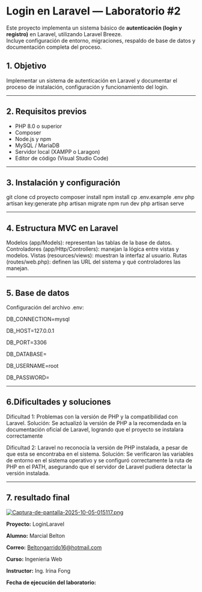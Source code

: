 # Login en Laravel — Laboratorio #2

Este proyecto implementa un sistema básico de **autenticación (login y registro)** en Laravel, utilizando Laravel Breeze.  
Incluye configuración de entorno, migraciones, respaldo de base de datos y documentación completa del proceso.



## 1. Objetivo
Implementar un sistema de autenticación en Laravel y documentar el proceso de instalación, configuración y funcionamiento del login.

---

## 2. Requisitos previos
- PHP 8.0 o superior  
- Composer  
- Node.js y npm  
- MySQL / MariaDB  
- Servidor local (XAMPP o Laragon)  
- Editor de código (Visual Studio Code)

---

## 3. Instalación y configuración

git clone <repo>
cd proyecto
composer install
npm install
cp .env.example .env
php artisan key:generate
php artisan migrate
npm run dev
php artisan serve

---

## 4. Estructura MVC en Laravel

Modelos (app/Models): representan las tablas de la base de datos.
Controladores (app/Http/Controllers): manejan la lógica entre vistas y modelos.
Vistas (resources/views): muestran la interfaz al usuario.
Rutas (routes/web.php): definen las URL del sistema y qué controladores las manejan.

---

## 5. Base de datos


Configuración del archivo .env:

DB_CONNECTION=mysql

DB_HOST=127.0.0.1

DB_PORT=3306

DB_DATABASE=

DB_USERNAME=root

DB_PASSWORD=

---

## 6.Dificultades y soluciones

Dificultad 1: Problemas con la versión de PHP y la compatibilidad con
Laravel.
Solución: Se actualizó la versión de PHP a la recomendada en la documentación
oficial de Laravel, logrando que el proyecto se instalara correctamente

Dificultad 2: Laravel no reconocía la versión de PHP instalada, a pesar de
que esta se encontraba en el sistema.
Solución: Se verificaron las variables de entorno en el sistema operativo y se
configuró correctamente la ruta de PHP en el PATH, asegurando que el servidor
de Laravel pudiera detectar la versión instalada.

---

## 7.  resultado final 
[![Captura-de-pantalla-2025-10-05-015117.png](https://i.postimg.cc/6TJf4Xhj/Captura-de-pantalla-2025-10-05-015117.png)](https://postimg.cc/Pvyw009Y)


**Proyecto:** LoginLaravel  

**Alumno:** Marcial Belton

**Correo:** Beltongarrido16@hotmail.com

**Curso:** Ingenieria Web

**Instructor:** Ing. Irina Fong  

**Fecha de ejecución del laboratorio:** 










